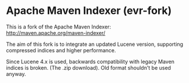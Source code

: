 Apache Maven Indexer (evr-fork)
====================

This is a fork of the Apache Maven Indexer:
http://maven.apache.org/maven-indexer/

The aim of this fork is to integrate an updated Lucene version, supporting
compressed indices and higher performance.

Since Lucene 4.x is used, backwards compatibility with legacy Maven indices is broken.
(The .zip download). Old format shouldn't be used anyway.